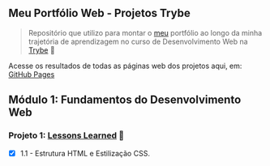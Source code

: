 ## Meu Portfólio Web - Projetos Trybe
>Repositório que utilizo para montar o [meu](https://www.linkedin.com/in/l%C3%A9ia-ribeirot/) portfólio ao longo da minha trajetória de aprendizagem no curso de Desenvolvimento Web na [Trybe](https://www.betrybe.com/) :rocket:

Acesse os resultados de todas as páginas web dos projetos aqui, em:
[GitHub Pages](https://leiaribeirot.github.io)

## Módulo 1: Fundamentos do Desenvolvimento Web
### Projeto 1: [Lessons Learned](https://github.com/leiaribeirot/leiaribeirot.github.io/tree/main/projetos/1-pr-01-lessons-learned-html-e-css) :rocket:
- [x] 1.1 - Estrutura HTML e Estilização CSS.
